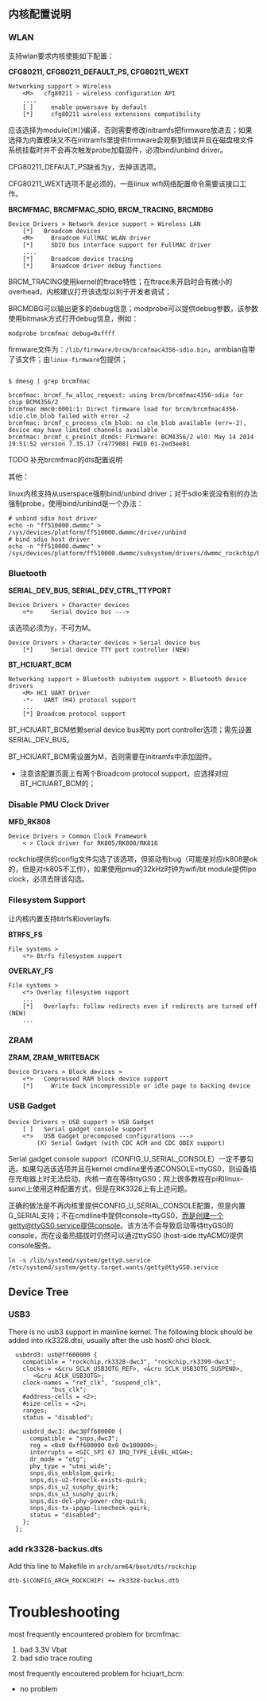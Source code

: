 ## 内核配置说明

### WLAN

支持wlan要求内核使能如下配置：

**CFG80211, CFG80211_DEFAULT_PS, CFG80211_WEXT**

```
Networking support > Wireless
    <M>   cfg80211 - wireless configuration API
    ....
    [ ]     enable powersave by default
    [*]     cfg80211 wireless extensions compatibility
```

应该选择为module(`[M]`)编译，否则需要修改initramfs把firmware放进去；如果选择为内置模块又不在initramfs里提供firmware会观察到错误并且在磁盘根文件系统挂载时并不会再次触发probe加载固件，必须bind/unbind driver。

CFG80211_DEFAULT_PS缺省为y，去掉该选项。

CFG80211_WEXT选项不是必须的，一些linux wifi网络配置命令需要该接口工作。

**BRCMFMAC, BRCMFMAC_SDIO, BRCM_TRACING, BRCMDBG**

```
Device Drivers > Network device support > Wireless LAN
    [*]   Broadcom devices
    <M>     Broadcom FullMAC WLAN driver
    [*]     SDIO bus interface support for FullMAC driver
    ....
    [*]     Broadcom device tracing
    [*]     Broadcom driver debug functions
```

BRCM_TRACING使用kernel的ftrace特性；在ftrace未开启时会有微小的overhead，内核建议打开该选型以利于开发者调试；

BRCMDBG可以输出更多的debug信息；modprobe可以提供debug参数，该参数使用bitmask方式打开debug信息，例如：

```
modprobe brcmfmac debug=0xffff
```

firmware文件为：`/lib/firmware/brcm/brcmfmac4356-sdio.bin`，armbian自带了该文件；由`linux-firmware`包提供；

```

$ dmesg | grep brcmfmac

brcmfmac: brcmf_fw_alloc_request: using brcm/brcmfmac4356-sdio for chip BCM4356/2
brcmfmac mmc0:0001:1: Direct firmware load for brcm/brcmfmac4356-sdio.clm_blob failed with error -2
brcmfmac: brcmf_c_process_clm_blob: no clm_blob available (err=-2), device may have limited channels available
brcmfmac: brcmf_c_preinit_dcmds: Firmware: BCM4356/2 wl0: May 14 2014 19:51:52 version 7.35.17 (r477908) FWID 01-2ed3ee81
```

TODO 补充brcmfmac的dts配置说明

其他：

linux内核支持从userspace强制bind/unbind driver；对于sdio来说没有别的办法强制probe，使用bind/unbind是一个办法：

```
# unbind sdio host driver
echo -n "ff510000.dwmmc" > /sys/devices/platform/ff510000.dwmmc/driver/unbind
# bind sdio host driver
echo -n "ff510000.dwmmc" > /sys/devices/platform/ff510000.dwmmc/subsystem/drivers/dwmmc_rockchip/bind
```

### Bluetooth

**SERIAL_DEV_BUS, SERIAL_DEV_CTRL_TTYPORT**

```
Device Drivers > Character devices
    <*>     Serial device bus --->
```

该选项必须为y，不可为M。

```
Device Drivers > Character devices > Serial device bus
    [*]     Serial device TTY port controller (NEW)
```

**BT_HCIUART_BCM**

```
Networking support > Bluetooth subsystem support > Bluetooth device drivers
    <M> HCI UART Driver
    -*-   UART (H4) protocol support
    ...
    [*] Broadcom protocol support
```

BT_HCIUART_BCM依赖serial device bus和tty port controller选项；需先设置SERIAL_DEV_BUS。

BT_HCIUART_BCM需设置为M，否则需要在initramfs中添加固件。

+ 注意该配置页面上有两个Broadcom protocol support，应选择对应BT_HCIUART_BCM的；

### Disable PMU Clock Driver

**MFD_RK808**

```
Device Drivers > Common Clock Framework
    < > Clock driver for RK805/RK808/RK818
```

rockchip提供的config文件勾选了该选项，但驱动有bug（可能是对应rk808是ok的，但是对rk805不工作），如果使用pmu的32kHz时钟为wifi/bt module提供lpo clock，必须去除该勾选。

### Filesystem Support

让内核内置支持btrfs和overlayfs.

**BTRFS_FS**

```
File systems > 
    <*> Btrfs filesystem support
```

**OVERLAY_FS**

```
File systems > 
    <*> Overlay filesystem support
    ...
    [*]   Overlayfs: follow redirects even if redirects are turned off (NEW)
    ...
```

### ZRAM

**ZRAM, ZRAM_WRITEBACK**

```
Device Drivers > Block devices >
    <*>   Compressed RAM block device support
    [*]     Write back incompressible or idle page to backing device
```

### USB Gadget

```
Device Drivers > USB support > USB Gadget
    [ ]   Serial gadget console support
    <*>   USB Gadget precomposed configurations ---> 
        (X) Serial Gadget (with CDC ACM and CDC OBEX support)
```

Serial gadget console support（CONFIG_U_SERIAL_CONSOLE）一定不要勾选。如果勾选该选项并且在kernel cmdline里传递CONSOLE=ttyGS0，则设备插在充电器上时无法启动，内核一直在等待ttyGS0；网上很多教程在pi和linux-sunxi上使用这种配置方式，但是在RK3328上有上述问题。

正确的做法是不再内核里提供CONFIG_U_SERIAL_CONSOLE配置，但是内置G_SERIAL支持；不在cmdline中提供console=ttyGS0，而是创建一个getty@ttyGS0.service提供console。该方法不会导致启动等待ttyGS0的console，而在设备热插拔时仍然可以通过ttyGS0 (host-side ttyACM0)提供console服务。

```
ln -s /lib/systemd/system/getty@.service /etc/systemd/system/getty.target.wants/getty@ttyGS0.service
```

## Device Tree

### USB3 

There is no usb3 support in mainline kernel. The following block should be added into rk3328.dtsi, usually after the usb host0 ohci block.

```
  usbdrd3: usb@ff600000 {
    compatible = "rockchip,rk3328-dwc3", "rockchip,rk3399-dwc3";
    clocks = <&cru SCLK_USB3OTG_REF>, <&cru SCLK_USB3OTG_SUSPEND>,
       <&cru ACLK_USB3OTG>;
    clock-names = "ref_clk", "suspend_clk",
            "bus_clk";
    #address-cells = <2>; 
    #size-cells = <2>; 
    ranges;
    status = "disabled";

    usbdrd_dwc3: dwc3@ff600000 {
      compatible = "snps,dwc3";
      reg = <0x0 0xff600000 0x0 0x100000>;
      interrupts = <GIC_SPI 67 IRQ_TYPE_LEVEL_HIGH>;
      dr_mode = "otg";
      phy_type = "utmi_wide";
      snps,dis_enblslpm_quirk;
      snps,dis-u2-freeclk-exists-quirk;
      snps,dis_u2_susphy_quirk;
      snps,dis_u3_susphy_quirk;
      snps,dis-del-phy-power-chg-quirk;
      snps,dis-tx-ipgap-linecheck-quirk;
      status = "disabled";
    };   
  };
```

### add rk3328-backus.dts

Add this line to Makefile in `arch/arm64/boot/dts/rockchip`

```make
dtb-$(CONFIG_ARCH_ROCKCHIP) += rk3328-backus.dtb
```

# Troubleshooting

most frequently encountered problem for brcmfmac:

1. bad 3.3V Vbat
2. bad sdio trace routing
   

most frequently encoutered problem for hciuart_bcm:

- no problem

